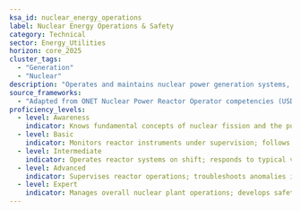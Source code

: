 ```yaml
---
ksa_id: nuclear_energy_operations
label: Nuclear Energy Operations & Safety
category: Technical
sector: Energy_Utilities
horizon: core_2025
cluster_tags:
  - "Generation"
  - "Nuclear"
description: "Operates and maintains nuclear power generation systems, including reactor controls, cooling systems, and safety protocols (reactor shutdown, radiation protection, waste handling) to ensure safe, continuous power production."
source_frameworks:
  - "Adapted from ONET Nuclear Power Reactor Operator competencies (USDOL/ETA, public domain):contentReference[oaicite:145]{index=145}:contentReference[oaicite:146]{index=146}"
proficiency_levels:
  - level: Awareness
    indicator: Knows fundamental concepts of nuclear fission and the purpose of reactor control rods and cooling systems.
  - level: Basic
    indicator: Monitors reactor instruments under supervision; follows standard operating procedures and can perform basic tasks like adjusting control rod positions or coolant flow with guidance.
  - level: Intermediate
    indicator: Operates reactor systems on shift; responds to typical variations in power demand; executes normal startup and shutdown procedures; practices radiation safety rules and emergency drills.
  - level: Advanced
    indicator: Supervises reactor operations; troubleshoots anomalies in reactor behavior; leads response to non-critical alarms; ensures rigorous compliance with NRC regulations and safety standards at the plant.
  - level: Expert
    indicator: Manages overall nuclear plant operations; develops safety protocols and emergency response plans; interfaces with regulatory bodies (NRC/IAEA) and leads training on nuclear safety culture across the organization.
---
```

